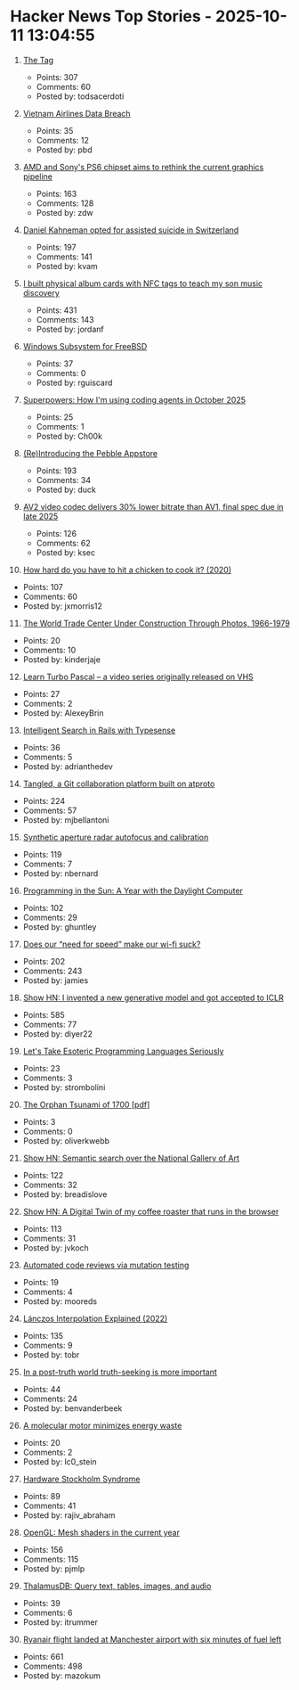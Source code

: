 # Hacker News Top Stories - 2025-10-11 13:04:55

1. [The <output> Tag](https://denodell.com/blog/html-best-kept-secret-output-tag)
   - Points: 307
   - Comments: 60
   - Posted by: todsacerdoti

2. [Vietnam Airlines Data Breach](https://haveibeenpwned.com/Breach/VietnamAirlines)
   - Points: 35
   - Comments: 12
   - Posted by: pbd

3. [AMD and Sony's PS6 chipset aims to rethink the current graphics pipeline](https://arstechnica.com/gaming/2025/10/amd-and-sony-tease-new-chip-architecture-ahead-of-playstation-6/)
   - Points: 163
   - Comments: 128
   - Posted by: zdw

4. [Daniel Kahneman opted for assisted suicide in Switzerland](https://www.bluewin.ch/en/entertainment/nobel-prize-winner-opts-for-suicide-in-switzerland-2619460.html)
   - Points: 197
   - Comments: 141
   - Posted by: kvam

5. [I built physical album cards with NFC tags to teach my son music discovery](https://fulghum.io/album-cards)
   - Points: 431
   - Comments: 143
   - Posted by: jordanf

6. [Windows Subsystem for FreeBSD](https://github.com/BalajeS/WSL-For-FreeBSD)
   - Points: 37
   - Comments: 0
   - Posted by: rguiscard

7. [Superpowers: How I'm using coding agents in October 2025](https://blog.fsck.com/2025/10/09/superpowers/)
   - Points: 25
   - Comments: 1
   - Posted by: Ch00k

8. [(Re)Introducing the Pebble Appstore](https://ericmigi.com/blog/re-introducing-the-pebble-appstore/)
   - Points: 193
   - Comments: 34
   - Posted by: duck

9. [AV2 video codec delivers 30% lower bitrate than AV1, final spec due in late 2025](https://videocardz.com/newz/av2-video-codec-delivers-30-lower-bitrate-than-av1-final-spec-due-in-late-2025)
   - Points: 126
   - Comments: 62
   - Posted by: ksec

10. [How hard do you have to hit a chicken to cook it? (2020)](https://james-simon.github.io/blog/chicken-cooking/)
   - Points: 107
   - Comments: 60
   - Posted by: jxmorris12

11. [The World Trade Center Under Construction Through Photos, 1966-1979](https://rarehistoricalphotos.com/twin-towers-construction-photographs/)
   - Points: 20
   - Comments: 10
   - Posted by: kinderjaje

12. [Learn Turbo Pascal – a video series originally released on VHS](https://www.youtube.com/watch?v=UOtonwG3DXM)
   - Points: 27
   - Comments: 2
   - Posted by: AlexeyBrin

13. [Intelligent Search in Rails with Typesense](https://avohq.io/blog/intelligent-search-in-rails-with-typesense)
   - Points: 36
   - Comments: 5
   - Posted by: adrianthedev

14. [Tangled, a Git collaboration platform built on atproto](https://blog.tangled.org/intro)
   - Points: 224
   - Comments: 57
   - Posted by: mjbellantoni

15. [Synthetic aperture radar autofocus and calibration](https://hforsten.com/synthetic-aperture-radar-autofocus-and-calibration.html)
   - Points: 119
   - Comments: 7
   - Posted by: nbernard

16. [Programming in the Sun: A Year with the Daylight Computer](https://wickstrom.tech/2025-10-10-programming-in-the-sun-a-year-with-the-daylight-computer.html)
   - Points: 102
   - Comments: 29
   - Posted by: ghuntley

17. [Does our “need for speed” make our wi-fi suck?](https://orb.net/blog/does-speed-make-wifi-suck)
   - Points: 202
   - Comments: 243
   - Posted by: jamies

18. [Show HN: I invented a new generative model and got accepted to ICLR](https://discrete-distribution-networks.github.io/)
   - Points: 585
   - Comments: 77
   - Posted by: diyer22

19. [Let's Take Esoteric Programming Languages Seriously](https://feelingof.com/episodes/078/)
   - Points: 23
   - Comments: 3
   - Posted by: strombolini

20. [The Orphan Tsunami of 1700 [pdf]](https://pubs.usgs.gov/pp/pp1707/pp1707.pdf)
   - Points: 3
   - Comments: 0
   - Posted by: oliverkwebb

21. [Show HN: Semantic search over the National Gallery of Art](https://nga.demo.mixedbread.com/)
   - Points: 122
   - Comments: 32
   - Posted by: breadislove

22. [Show HN: A Digital Twin of my coffee roaster that runs in the browser](https://autoroaster.com/)
   - Points: 113
   - Comments: 31
   - Posted by: jvkoch

23. [Automated code reviews via mutation testing](https://github.com/mbj/mutant)
   - Points: 19
   - Comments: 4
   - Posted by: mooreds

24. [Lánczos Interpolation Explained (2022)](https://mazzo.li/posts/lanczos.html)
   - Points: 135
   - Comments: 9
   - Posted by: tobr

25. [In a post-truth world truth-seeking is more important](https://iai.tv/articles/in-a-post-truth-world-truth-seeking-is-more-important-than-ever-auid-3382)
   - Points: 44
   - Comments: 24
   - Posted by: benvanderbeek

26. [A molecular motor minimizes energy waste](https://physics.aps.org/articles/v18/167)
   - Points: 20
   - Comments: 2
   - Posted by: lc0_stein

27. [Hardware Stockholm Syndrome](https://programmingsimplicity.substack.com/p/hardware-stockholm-syndrome)
   - Points: 89
   - Comments: 41
   - Posted by: rajiv_abraham

28. [OpenGL: Mesh shaders in the current year](https://www.supergoodcode.com/mesh-shaders-in-the-current-year/)
   - Points: 156
   - Comments: 115
   - Posted by: pjmlp

29. [ThalamusDB: Query text, tables, images, and audio](https://github.com/itrummer/thalamusdb)
   - Points: 39
   - Comments: 6
   - Posted by: itrummer

30. [Ryanair flight landed at Manchester airport with six minutes of fuel left](https://www.theguardian.com/business/2025/oct/10/ryanair-flight-landed-at-manchester-airport-with-six-minutes-of-fuel-left-flight-log-suggests)
   - Points: 661
   - Comments: 498
   - Posted by: mazokum

